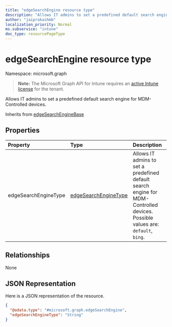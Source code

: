 ```yaml
---
title: "edgeSearchEngine resource type"
description: "Allows IT admins to set a predefined default search engine for MDM-Controlled devices."
author: "jaiprakashmb"
localization_priority: Normal
ms.subservice: "intune"
doc_type: resourcePageType
---
```


# edgeSearchEngine resource type

Namespace: microsoft.graph

> **Note:** The Microsoft Graph API for Intune requires an [active Intune license](https://go.microsoft.com/fwlink/?linkid=839381) for the tenant.

Allows IT admins to set a predefined default search engine for MDM-Controlled devices.


Inherits from [edgeSearchEngineBase](../resources/intune-deviceconfig-edgesearchenginebase.md)

## Properties
|Property|Type|Description|
|:---|:---|:---|
|edgeSearchEngineType|[edgeSearchEngineType](../resources/intune-deviceconfig-edgesearchenginetype.md)|Allows IT admins to set a predefined default search engine for MDM-Controlled devices. Possible values are: `default`, `bing`.|

## Relationships
None

## JSON Representation
Here is a JSON representation of the resource.
<!-- {
  "blockType": "resource",
  "@odata.type": "microsoft.graph.edgeSearchEngine"
}
-->
``` json
{
  "@odata.type": "#microsoft.graph.edgeSearchEngine",
  "edgeSearchEngineType": "String"
}
```
